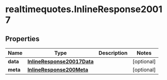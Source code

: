 # realtimequotes.InlineResponse20017

## Properties

Name | Type | Description | Notes
------------ | ------------- | ------------- | -------------
**data** | [**InlineResponse20017Data**](InlineResponse20017Data.md) |  | [optional] 
**meta** | [**InlineResponse200Meta**](InlineResponse200Meta.md) |  | [optional] 



